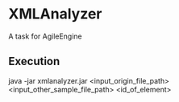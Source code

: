 # XMLAnalyzer
A task for AgileEngine

Execution
------------
java -jar xmlanalyzer.jar <input_origin_file_path> <input_other_sample_file_path> <id_of_element>